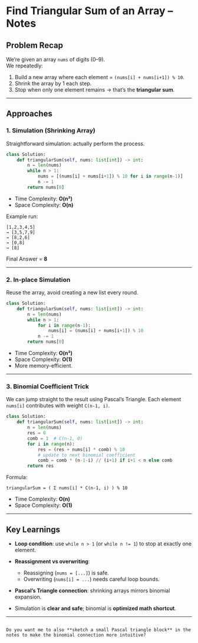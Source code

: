 # Find Triangular Sum of an Array – Notes

## Problem Recap
We’re given an array `nums` of digits (0–9).  
We repeatedly:
1. Build a new array where each element = `(nums[i] + nums[i+1]) % 10`.
2. Shrink the array by 1 each step.
3. Stop when only one element remains → that’s the **triangular sum**.

---

## Approaches

### 1. Simulation (Shrinking Array)
Straightforward simulation: actually perform the process.

```python
class Solution:
    def triangularSum(self, nums: list[int]) -> int:
        n = len(nums)
        while n > 1:
            nums = [(nums[i] + nums[i+1]) % 10 for i in range(n-1)]
            n -= 1
        return nums[0]
````

* Time Complexity: **O(n²)**
* Space Complexity: **O(n)**

Example run:

```
[1,2,3,4,5]
→ [3,5,7,9]
→ [8,2,6]
→ [0,8]
→ [8]
```

Final Answer = **8**

---

### 2. In-place Simulation

Reuse the array, avoid creating a new list every round.

```python
class Solution:
    def triangularSum(self, nums: list[int]) -> int:
        n = len(nums)
        while n > 1:
            for i in range(n-1):
                nums[i] = (nums[i] + nums[i+1]) % 10
            n -= 1
        return nums[0]
```

* Time Complexity: **O(n²)**
* Space Complexity: **O(1)**
* More memory-efficient.

---

### 3. Binomial Coefficient Trick

We can jump straight to the result using Pascal’s Triangle.
Each element `nums[i]` contributes with weight `C(n-1, i)`.

```python
class Solution:
    def triangularSum(self, nums: list[int]) -> int:
        n = len(nums)
        res = 0
        comb = 1  # C(n-1, 0)
        for i in range(n):
            res = (res + nums[i] * comb) % 10
            # update to next binomial coefficient
            comb = comb * (n-1-i) // (i+1) if i+1 < n else comb
        return res
```

Formula:

```
triangularSum = ( Σ nums[i] * C(n-1, i) ) % 10
```

* Time Complexity: **O(n)**
* Space Complexity: **O(1)**

---

## Key Learnings

* **Loop condition**: use `while n > 1` (or `while n != 1`) to stop at exactly one element.
* **Reassignment vs overwriting**:

  * Reassigning (`nums = [...]`) is safe.
  * Overwriting (`nums[i] = ...`) needs careful loop bounds.
* **Pascal’s Triangle connection**: shrinking arrays mirrors binomial expansion.
* Simulation is **clear and safe**; binomial is **optimized math shortcut**.

---

```

Do you want me to also **sketch a small Pascal triangle block** in the notes to make the binomial connection more intuitive?
```

